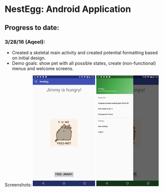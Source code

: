 # NestEgg: Android Application

## Progress to date:

### 3/28/16 (Aqeel):
* Created a skeletal main activity and created potential formatting based on initial design.
* Demo goals: show pet with all possible states, create (non-functional) menus and welcome screens.

Screenshots:
<img src="screenshots/3_28_16_main.png" width="200">
<img src="screenshots/3_28_16_settings.png" width="200">